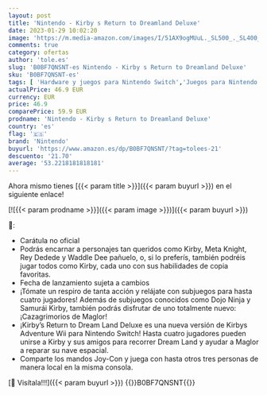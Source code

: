 ```yaml
---
layout: post
title: 'Nintendo - Kirby s Return to Dreamland Deluxe'
date: 2023-01-29 10:02:20
image: 'https://m.media-amazon.com/images/I/51AX9ogMUuL._SL500_._SL400_.jpg'
comments: true
category: ofertas
author: 'tole.es'
slug: 'B0BF7QNSNT-es Nintendo - Kirby s Return to Dreamland Deluxe'
sku: 'B0BF7QNSNT-es'
tags: [ 'Hardware y juegos para Nintendo Switch','Juegos para Nintendo Switch','Videojuegos','nintendo','🇪🇸', ]
actualPrice: 46.9 EUR
currency: EUR
price: 46.9
comparePrice: 59.9 EUR
prodname: 'Nintendo - Kirby s Return to Dreamland Deluxe'
country: 'es'
flag: '🇪🇸'
brand: 'Nintendo'
buyurl: 'https://www.amazon.es/dp/B0BF7QNSNT/?tag=tolees-21'
descuento: '21.70'
average: '53.2218181818181'
---
```


Ahora mismo tienes [{{< param title >}}]({{< param buyurl >}}) en el siguiente enlace!

[![{{< param prodname >}}]({{< param image >}})]({{< param buyurl >}})

🔎:

- Carátula no oficial
- Podrás encarnar a personajes tan queridos como Kirby, Meta Knight, Rey Dedede y Waddle Dee pañuelo, o, si lo preferís, también podréis jugar todos como Kirby, cada uno con sus habilidades de copia favoritas.
- Fecha de lanzamiento sujeta a cambios
- ¡Tómate un respiro de tanta acción y relájate con subjuegos para hasta cuatro jugadores! Además de subjuegos conocidos como Dojo Ninja y Samurái Kirby, también podrás disfrutar de uno totalmente nuevo: ¡Cazagrimorios de Maglor!
- ¡Kirby’s Return to Dream Land Deluxe es una nueva versión de Kirbys Adventure Wii para Nintendo Switch! Hasta cuatro jugadores pueden unirse a Kirby y sus amigos para recorrer Dream Land y ayudar a Maglor a reparar su nave espacial.
- Comparte los mandos Joy-Con y juega con hasta otros tres personas de manera local en la misma consola.

[🛒 Visítala!!!]({{< param buyurl >}})
{{<world>}}B0BF7QNSNT{{</world>}}
